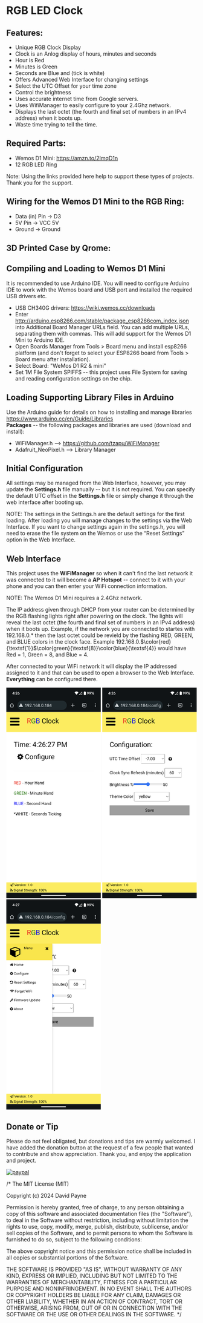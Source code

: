 # RGB LED Clock 

## Features:
* Unique RGB Clock Display
* Clock is an Anlog display of hours, minutes and seconds
* Hour is Red
* Minutes is Green
* Seconds are Blue and (tick is white)
* Offers Advanced Web Interface for changing settings
* Select the UTC Offset for your time zone
* Control the brightness
* Uses accurate internet time from Google servers.
* Uses WifiManager to easily configure to your 2.4Ghz network.
* Displays the last octet (the fourth and final set of numbers in an IPv4 address) when it boots up.
* Waste time trying to tell the time.

## Required Parts:
* Wemos D1 Mini: https://amzn.to/2ImqD1n
* 12 RGB LED Ring 

Note: Using the links provided here help to support these types of projects. Thank you for the support.  

## Wiring for the Wemos D1 Mini to the RGB Ring:
* Data (in) Pin -> D3  
* 5V Pin -> VCC 5V 
* Ground -> Ground


## 3D Printed Case by Qrome:  

## Compiling and Loading to Wemos D1 Mini
It is recommended to use Arduino IDE.  You will need to configure Arduino IDE to work with the Wemos board and USB port and installed the required USB drivers etc.  
* USB CH340G drivers:  https://wiki.wemos.cc/downloads
* Enter http://arduino.esp8266.com/stable/package_esp8266com_index.json into Additional Board Manager URLs field. You can add multiple URLs, separating them with commas.  This will add support for the Wemos D1 Mini to Arduino IDE.
* Open Boards Manager from Tools > Board menu and install esp8266 platform (and don't forget to select your ESP8266 board from Tools > Board menu after installation).
* Select Board:  "WeMos D1 R2 & mini"
* Set 1M File System SPIFFS -- this project uses File System for saving and reading configuration settings on the chip.

## Loading Supporting Library Files in Arduino
Use the Arduino guide for details on how to installing and manage libraries https://www.arduino.cc/en/Guide/Libraries  
**Packages** -- the following packages and libraries are used (download and install):  
* WiFiManager.h --> https://github.com/tzapu/WiFiManager  
* Adafruit_NeoPixel.h --> Library Manager

## Initial Configuration
All settings may be managed from the Web Interface, however, you may update the **Settings.h** file manually -- but it is not required.   You can specify the default UTC offset in the **Settings.h** file or simply change it through the web interface after booting up.  

NOTE: The settings in the Settings.h are the default settings for the first loading. After loading you will manage changes to the settings via the Web Interface. If you want to change settings again in the settings.h, you will need to erase the file system on the Wemos or use the “Reset Settings” option in the Web Interface.  

## Web Interface
This project uses the **WiFiManager** so when it can't find the last network it was connected to 
it will become a **AP Hotspot** -- connect to it with your phone and you can then enter your WiFi connection information.  

NOTE: The Wemos D1 Mini requires a 2.4Ghz network.  

The IP address given through DHCP from your router can be determined by the RGB flashing lights right after powering on the clock.  The lights will reveal the last octet (the fourth and final set of numbers in an IPv4 address) when it boots up.  Example, if the network you are connected to startes with 192.168.0.&ast; then the last octet could be revield by the flashing RED, GREEN, and BLUE colors in the clock face.  Example 192.168.0.$\color{red}{\textsf{1}}$\color{green}{\textsf{8}}\color{blue}{\textsf{4}} would have Red = 1, Green = 8, and Blue = 4.


After connected to your WiFi network it will display the IP addressed assigned to it and that can be 
used to open a browser to the Web Interface.  **Everything** can be configured there.

<img src="images/screen1.png" alt="image" style="width:250px;height:auto;"> <img src="images/screen2.png" alt="image" style="width:250px;height:auto;"> <img src="images/screen3.png" alt="image" style="width:250px;height:auto;">

## Donate or Tip
Please do not feel obligated, but donations and tips are warmly welcomed.  I have added the donation button at the request of a few people that wanted to contribute and show appreciation.  Thank you, and enjoy the application and project.  

[![paypal](https://www.paypalobjects.com/en_US/i/btn/btn_donateCC_LG.gif)](https://www.paypal.com/cgi-bin/webscr?cmd=_s-xclick&hosted_button_id=6VPMTLASLSKWE)



/* The MIT License (MIT)

Copyright (c) 2024 David Payne

Permission is hereby granted, free of charge, to any person obtaining a copy
of this software and associated documentation files (the "Software"), to deal
in the Software without restriction, including without limitation the rights
to use, copy, modify, merge, publish, distribute, sublicense, and/or sell
copies of the Software, and to permit persons to whom the Software is
furnished to do so, subject to the following conditions:

The above copyright notice and this permission notice shall be included in all
copies or substantial portions of the Software.

THE SOFTWARE IS PROVIDED "AS IS", WITHOUT WARRANTY OF ANY KIND, EXPRESS OR
IMPLIED, INCLUDING BUT NOT LIMITED TO THE WARRANTIES OF MERCHANTABILITY,
FITNESS FOR A PARTICULAR PURPOSE AND NONINFRINGEMENT. IN NO EVENT SHALL THE
AUTHORS OR COPYRIGHT HOLDERS BE LIABLE FOR ANY CLAIM, DAMAGES OR OTHER
LIABILITY, WHETHER IN AN ACTION OF CONTRACT, TORT OR OTHERWISE, ARISING FROM,
OUT OF OR IN CONNECTION WITH THE SOFTWARE OR THE USE OR OTHER DEALINGS IN THE
SOFTWARE.
*/
